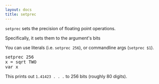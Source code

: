 ```yaml
---
layout: docs
title: setprec
---
```


`setprec` sets the precision of floating point operations.

Specifically, it sets them to the argument's bits

You can use literals (i.e. `setprec 256`), or commandline args (`setprec $1`).

<pre>
setprec 256
x = sqrt TWO
var x
</pre>

This prints out `1.41423 . . .` to 256 bits (roughly 80 digits).


